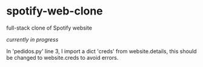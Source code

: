 # spotify-web-clone

full-stack clone of Spotify website

*currently in progress*

In 'pedidos.py' line 3, I import a dict 'creds' from website.details, this should be changed
to website.creds to avoid errors.
